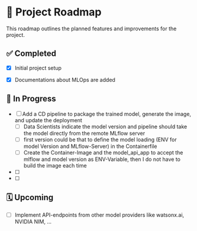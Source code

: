 # 📌 Project Roadmap

This roadmap outlines the planned features and improvements for the project.

## ✅ Completed

- [x] Initial project setup
- [x] Documentations about MLOps are added


## 🚧 In Progress

- [ ] Add a CD pipeline to package the trained model, generate the image, and update the deployment
    - [ ] Data Scientists indicate the model version and pipeline should take the model directly from the remote MLflow server
    - [ ] first version could be that to define the model loading (ENV for model Version and MLflow-Server) in the Containerfile
    - [ ] Create the Container-Image and the model_api_app to accept the mlflow and model version as ENV-Variable, then I do not have to build the image each time
- [ ] 
- [ ] 

## 🗓️ Upcoming

- [ ] Implement API-endpoints from other model providers like watsonx.ai, NVIDIA NIM, ...


